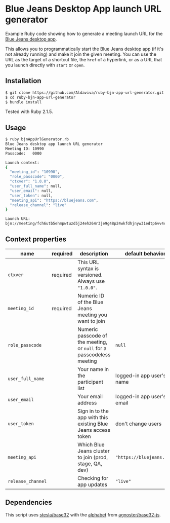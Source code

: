 Blue Jeans Desktop App launch URL generator
===

Example Ruby code showing how to generate a meeting launch URL for the [Blue Jeans desktop app](https://www.bluejeans.com/downloads).

This allows you to programmatically start the Blue Jeans desktop app (if it's not already running) and make it join the given meeting. You can use the URL as the target of a shortcut file, the `href` of a hyperlink, or as a URL that you launch directly with `start` or `open`.

## Installation
```bash
$ git clone https://github.com/Aldaviva/ruby-bjn-app-url-generator.git
$ cd ruby-bjn-app-url-generator
$ bundle install
```
Tested with Ruby 2.1.5.

## Usage
```bash
$ ruby bjnAppUrlGenerator.rb
Blue Jeans desktop app launch URL generator
Meeting ID: 10990
Passcode:   0000

Launch context:
{
  "meeting_id": "10990",
  "role_passcode": "0000",
  "ctxver": "1.0.0",
  "user_full_name": null,
  "user_email": null,
  "user_token": null,
  "meeting_api": "https://bluejeans.com",
  "release_channel": "live"
}

Launch URL:
bjn://meeting/fch6utb5ehmpwtuzd5j24eh264r3je9g48p24wkfdhjnyw31edtp6vv4cmh3m8hg60r308hc49hq8y3pcnt24eh264q30bhg48p24xbkcnt5ytkndhp5yvk1dnjj4ekeenp6rb12entpawjzcnpp2ubc48x6wxbcdgp24xbkcnt5yx3fddjpw8hudtuprv1c49ppatbmd5q6eqv1e1mj4eh2d1u78w3k78qjyrkcenjpmtb1dttjwrvfdmh2r8kjcnp6arbkcnfp6u31dtq6av1278h6rubpcmh7u?ctxver=1.0.0
```

## Context properties
|name|required|description|default behavior|example value|
|---|---|---|---|---|
|`ctxver`|required|This URL syntax is versioned. Always use `"1.0.0"`.||`"1.0.0"`|
|`meeting_id`|required|Numeric ID of the Blue Jeans meeting you want to join||`"10990"`|
|`role_passcode`||Numeric passcode of the meeting, or `null` for a passcodeless meeting|`null`|`"0000"`|
|`user_full_name`||Your name in the participant list|logged-in app user's name|`"Ben"`|
|`user_email`||Your email address|logged-in app user's email|`"ben@bluejeans.com"`|
|`user_token`||Sign in to the app with this existing Blue Jeans access token|don't change users|`"57548fdc1c0141aeb4e758c40ec782c0"`|
|`meeting_api`||Which Blue Jeans cluster to join (prod, stage, QA, dev)|`"https://bluejeans.com"`|`"https://bluejeans.com"`|
|`release_channel`||Checking for app updates|`"live"`|`"live"`|

## Dependencies
This script uses [stesla/base32](https://rubygems.org/gems/base32) with the [alphabet](https://github.com/agnoster/base32-js/blob/v0.0.6/lib/base32.js#L6) from [agnoster/base32-js](https://www.npmjs.com/package/base32).
